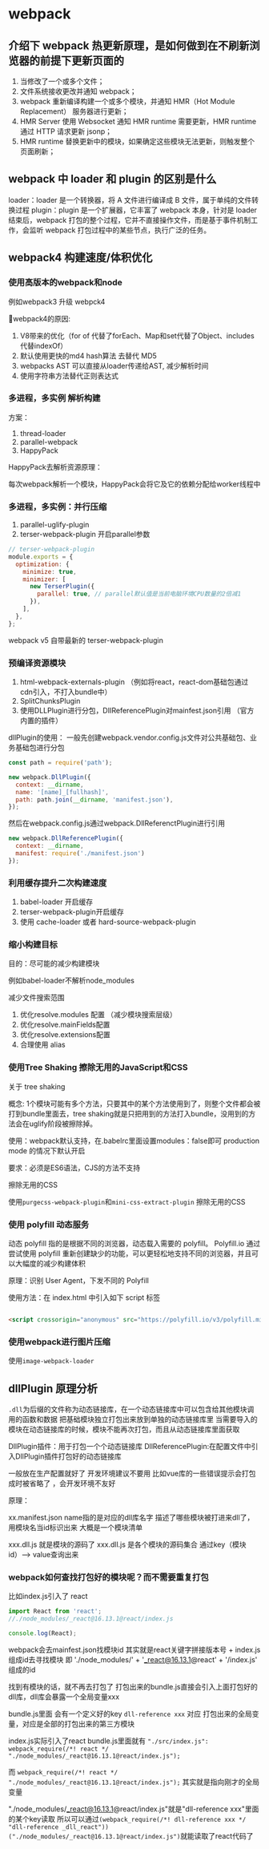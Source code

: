 # webpack

## 介绍下 webpack 热更新原理，是如何做到在不刷新浏览器的前提下更新页面的

  1. 当修改了一个或多个文件；
  2. 文件系统接收更改并通知 webpack；
  3. webpack 重新编译构建一个或多个模块，并通知 HMR（Hot Module Replacement） 服务器进行更新；
  4. HMR Server 使用 Websocket 通知 HMR runtime 需要更新，HMR runtime 通过 HTTP 请求更新 jsonp；
  5. HMR runtime 替换更新中的模块，如果确定这些模块无法更新，则触发整个页面刷新；

## webpack 中 loader 和 plugin 的区别是什么

  loader：loader 是一个转换器，将 A 文件进行编译成 B 文件，属于单纯的文件转换过程
  plugin：plugin 是一个扩展器，它丰富了 webpack 本身，针对是 loader 结束后，webpack 打包的整个过程，它并不直接操作文件，而是基于事件机制工作，会监听 webpack 打包过程中的某些节点，执行广泛的任务。

## webpack4 构建速度/体积优化

### 使用高版本的webpack和node

例如webpack3 升级 webpck4

webpack4的原因:
  
  1. V8带来的优化（for of 代替了forEach、Map和set代替了Object、includes代替indexOf）
  2. 默认使用更快的md4 hash算法 去替代 MD5
  3. webpacks AST 可以直接从loader传递给AST, 减少解析时间
  4. 使用字符串方法替代正则表达式

### 多进程，多实例 解析构建

方案：

  1. thread-loader
  2. parallel-webpack
  3. HappyPack

HappyPack去解析资源原理：

  每次webpack解析一个模块，HappyPack会将它及它的依赖分配给worker线程中

### 多进程，多实例：并行压缩

1. parallel-uglify-plugin
2. terser-webpack-plugin 开启parallel参数

```js
// terser-webpack-plugin
module.exports = {
  optimization: {
    minimize: true,
    minimizer: [
      new TerserPlugin({
        parallel: true, // parallel默认值是当前电脑环境CPU数量的2倍减1
      }),
    ],
  },
};
```

webpack v5 自带最新的 terser-webpack-plugin

### 预编译资源模块

1. html-webpack-externals-plugin （例如将react，react-dom基础包通过cdn引入，不打入bundle中）
2. SplitChunksPlugin
3. 使用DLLPlugin进行分包，DIIReferencePlugin对mainfest.json引用 （官方内置的插件）

dllPlugin的使用：
一般先创建webpack.vendor.config.js文件对公共基础包、业务基础包进行分包

```js
const path = require('path');

new webpack.DllPlugin({
  context: __dirname,
  name: '[name]_[fullhash]',
  path: path.join(__dirname, 'manifest.json'),
});

```

然后在webpack.config.js通过webpack.DllReferenctPlugin进行引用

```js
new webpack.DllReferencePlugin({
  context: __dirname,
  manifest: require('./manifest.json')
});
```

### 利用缓存提升二次构建速度

1. babel-loader 开启缓存
2. terser-webpack-plugin开启缓存
3. 使用 cache-loader 或者 hard-source-webpack-plugin

### 缩小构建目标

目的：尽可能的减少构建模块

例如babel-loader不解析node_modules

减少文件搜索范围

1. 优化resolve.modules 配置 （减少模块搜索层级）
2. 优化resolve.mainFields配置
3. 优化resolve.extensions配置
4. 合理使用 alias

### 使用Tree Shaking 擦除无用的JavaScript和CSS

关于 tree shaking

  概念: 1个模块可能有多个方法，只要其中的某个方法使用到了，则整个文件都会被打到bundle里面去，tree shaking就是只把用到的方法打入bundle，没用到的方法会在uglify阶段被擦除掉。

  使用：webpack默认支持，在.babelrc里面设置modules：false即可
  production mode 的情况下默认开启

  要求：必须是ES6语法，CJS的方法不支持

擦除无用的CSS

  使用`purgecss-webpack-plugin`和`mini-css-extract-plugin` 擦除无用的CSS

### 使用 polyfill 动态服务

动态 polyfill 指的是根据不同的浏览器，动态载入需要的 polyfill。 Polyfill.io 通过尝试使用 polyfill 重新创建缺少的功能，可以更轻松地支持不同的浏览器，并且可以大幅度的减少构建体积

原理：识别 User Agent，下发不同的 Polyfill

使用方法：在 index.html 中引入如下 script 标签

```html

<script crossorigin="anonymous" src="https://polyfill.io/v3/polyfill.min.js"></script>

```

### 使用webpack进行图片压缩

使用`image-webpack-loader`

## dllPlugin 原理分析

`.dll`为后缀的文件称为动态链接库，在一个动态链接库中可以包含给其他模块调用的函数和数据
把基础模块独立打包出来放到单独的动态链接库里
当需要导入的模块在动态链接库的时候，模块不能再次打包，而且从动态链接库里面获取

DllPlugin插件：用于打包一个个动态链接库
DllReferencePlugin:在配置文件中引入DllPlugin插件打包好的动态链接库

一般放在生产配置就好了 开发环境建议不要用 比如vue库的一些错误提示会打包成时被省略了 ，会开发环境不友好

原理：

xx.manifest.json
name指的是对应的dll库名字
描述了哪些模块被打进来dll了， 用模块名当id标识出来 大概是一个模块清单

xxx.dll.js 就是模块的源码了
xxx.dll.js 是各个模块的源码集合 通过key（模块id）–> value查询出来

### webpack如何查找打包好的模块呢？而不需要重复打包

比如index.js引入了 react

```js
import React from 'react';
//./node_modules/_react@16.13.1@react/index.js

console.log(React);

```

webpack会去mainfest.json找模块id 其实就是react关键字拼接版本号 + index.js组成id去寻找模块
即 './node_modules/' + '_react@16.13.1@react' + '/index.js' 组成的id

找到有模块的话，就不再去打包了
打包出来的bundle.js直接会引入上面打包好的dll库，dll库会暴露一个全局变量xxx

bundle.js里面 会有一个定义好的key `dll-reference xxx` 对应 打包出来的全局变量，对应是全部的打包出来的第三方模块

index.js实际引入了react
bundle.js里面就有
`"./src/index.js": webpack_require(/*! react */ "./node_modules/_react@16.13.1@react/index.js");`

而 `webpack_require(/*! react */ "./node_modules/_react@16.13.1@react/index.js");` 其实就是指向刚才的全局变量

"./node_modules/_react@16.13.1@react/index.js"就是"dll-reference xxx"里面的某个key读取
所以可以通过`(webpack_require(/*! dll-reference xxx */ "dll-reference _dll_react"))("./node_modules/_react@16.13.1@react/index.js")`就能读取了react代码了
